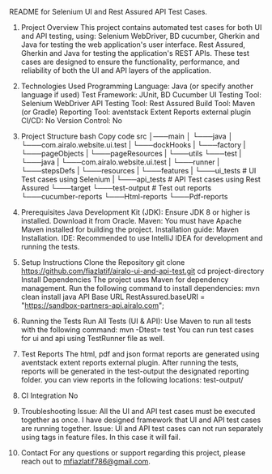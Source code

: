 README for Selenium UI and Rest Assured API Test Cases.

1. Project Overview
   This project contains automated test cases for both UI and API testing, using:
   Selenium WebDriver, BD cucumber, Gherkin and Java for testing the web application's user interface.
   Rest Assured, Gherkin and Java for testing the application's REST APIs.
   These test cases are designed to ensure the functionality, performance, and reliability of both the UI and API layers of the application.
2. Technologies Used
   Programming Language: Java (or specify another language if used)
   Test Framework: JUnit, BD Cucumber
   UI Testing Tool: Selenium WebDriver
   API Testing Tool: Rest Assured
   Build Tool: Maven (or Gradle)
   Reporting Tool: aventstack Extent Reports external plugin 
   CI/CD: No
   Version Control: No
3. Project Structure
   bash
   Copy code
   src
   │───main
   │   └───java
   │       └───com.airalo.website.ui.test
   |            └───dockHooks
   |            └───factory
   |            └───pageObjects
   |            └───pageResources
   |            └───utils
   └───test
   |    └───java
   |        └───com.airalo.website.ui.test
   |            └───runner
   |            └───stepsDefs
   |        └───resources
   |            └───features
   |                └───ui_tests        # UI Test cases using Selenium
   |                └───api_tests       # API Test cases using Rest Assured
   └───target
   └───test-output      # Test out reports
       └───cucumber-reports
       └───Html-reports
       └───Pdf-reports

4. Prerequisites
   Java Development Kit (JDK): Ensure JDK 8 or higher is installed.
   Download it from Oracle.
   Maven: You must have Apache Maven installed for building the project.
   Installation guide: Maven Installation.
   IDE: Recommended to use IntelliJ IDEA for development and running the tests.
5. Setup Instructions
   Clone the Repository
   git clone https://github.com/fiazlatif/airalo-ui-and-api-test.git
   cd project-directory
   Install Dependencies
   The project uses Maven for dependency management. Run the following command to install dependencies:
   mvn clean install
   java
   API Base URL
   RestAssured.baseURI = "https://sandbox-partners-api.airalo.com";
   
6. Running the Tests
   Run All Tests (UI & API):
   Use Maven to run all tests with the following command:
   mvn -Dtest= test
   You can run test cases for ui and api using TestRunner file as well. 

7. Test Reports
   The html, pdf and json format reports are generated using aventstack extent reports external plugin.
   After running the tests, reports will be generated in the test-output the designated reporting folder. 
   you can view reports in the following locations:
   test-output/ 

8. CI Integration
   No
9. Troubleshooting
   Issue: All the UI and API test cases must be executed together as once. I have designed framework that UI and API test cases are running together.
   Issue: UI and API test cases can not run separately using tags in feature files. In this case it will fail.
11. Contact
    For any questions or support regarding this project, please reach out to mfiazlatif786@gmail.com.